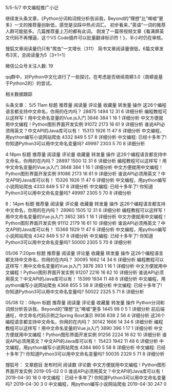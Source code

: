 5/5-5/7 中文编程推广小记

继续发头条文章，《Python分词和词频分析告诉我，Beyond的“理想”比”唏嘘“更多》一文的推荐量创新低，感觉是没踩中热点词汇。
初步看来，”英语“一词的推荐人群可能挺多。几篇推荐量上万的都有此词。
刚发了一篇带视频文章《看满屏英文代码不再懵逼，这个VS Code插件可以批量翻译标识符！》，半小时仍在审核。

搜狐文章阅读量仍只有“爬虫”一文增长（311）
简书文章阅读量很低，6篇文章发布3天，总阅读量为5（3+1+1）

微信公众号关注人数: 19

qq群中，对Python中文化进行了一些探讨。在考虑是否继续周蟒3.0（周蟒是基于Python2的）的尝试。

相关数据跟踪

头条文章：
5/5
11am
标题	推荐量	阅读量	评论量	收藏量	转发量	操作
这26个编程语言都支持中文命名，你用的在内吗？	28875 	1494	12	31	6	详细分析
编程教程可以这样写！用中文命名变量的Vue.js入门	3846 	384	1	16	1	详细分析
中文方便就用中文编程！Python图形界面开发实例	91072 	2173	16	61	9	详细分析
谁说API必须用英文？中文API的Java库可以有！	15313 	1926	11	47	6	详细分析
中文编程，用python编写小说网站爬虫	4332 	849	5	57	8	详细分析
中文编程: 已经十多年了! 你知道Python3可以用中文命名变量吗?	49997 	2303	5	70	8	详细分析


4:18pm
标题	推荐量	阅读量	评论量	收藏量	转发量	操作
这26个编程语言都支持中文命名，你用的在内吗？	28897 	1500	12	31	6	详细分析
编程教程可以这样写！用中文命名变量的Vue.js入门	3848 	384	1	16	1	详细分析
中文方便就用中文编程！Python图形界面开发实例	91086 	2173	16	61	9	详细分析
谁说API必须用英文？中文API的Java库可以有！	15326 	1926	11	47	6	详细分析
中文编程，用python编写小说网站爬虫	4333 	849	5	57	8	详细分析
中文编程: 已经十多年了! 你知道Python3可以用中文命名变量吗?	49997 	2305	5	70	8	详细分析

8：14pm
标题	推荐量	阅读量	评论量	收藏量	转发量	操作
这26个编程语言都支持中文命名，你用的在内吗？	28960 	1505	12	31	6	详细分析
编程教程可以这样写！用中文命名变量的Vue.js入门	3852 	385	1	16	1	详细分析
中文方便就用中文编程！Python图形界面开发实例	91112 	2179	16	61	10	详细分析
谁说API必须用英文？中文API的Java库可以有！	15368 	1929	11	47	6	详细分析
中文编程，用python编写小说网站爬虫	4342 	849	5	57	8	详细分析
中文编程: 已经十多年了! 你知道Python3可以用中文命名变量吗?	50000 	2305	5	70	8	详细分析


05/06 
7:20pm
标题	推荐量	阅读量	评论量	收藏量	转发量	操作
这26个编程语言都支持中文命名，你用的在内吗？	30095 	1662	14	34	6	详细分析
编程教程可以这样写！用中文命名变量的Vue.js入门	3876 	393	1	16	1	详细分析
中文方便就用中文编程！Python图形界面开发实例	91207 	2216	16	62	10	详细分析
谁说API必须用英文？中文API的Java库可以有！	15399 	1934	11	48	6	详细分析
中文编程，用python编写小说网站爬虫	4368 	855	5	58	8	详细分析
中文编程: 已经十多年了! 你知道Python3可以用中文命名变量吗?	50022 	2325	5	71	8	详细分析

05/08
12：08pm
标题	推荐量	阅读量	评论量	收藏量	转发量	操作
Python分词和词频分析告诉我，Beyond的“理想”比”唏嘘“更多	1445 	98	0	5	1	详细分析
前后端通吃，中文命名代码示例之Spring Boot演示	9936 	838	2	56	4	详细分析
这26个编程语言都支持中文命名，你用的在内吗？	30142 	1666	14	34	6	详细分析
编程教程可以这样写！用中文命名变量的Vue.js入门	3890 	396	1	17	1	详细分析
中文方便就用中文编程！Python图形界面开发实例	91256 	2224	16	62	10	详细分析
谁说API必须用英文？中文API的Java库可以有！	15423 	1942	11	48	6	详细分析
中文编程，用python编写小说网站爬虫	4384 	860	5	58	8	详细分析
中文编程: 已经十多年了! 你知道Python3可以用中文命名变量吗?	50035 	2329	5	71	8	详细分析

搜狐号：
文章题目 发布时间 阅读数 评论数
中文方便就用中文编程！Python图形界面开发实例 2019-05-02 0 0
谁说API必须用英文？中文API的Java库可以有！ 2019-04-30 18 0
中文编程：已经十多年了! 你知道Python3可以用中文命名变量吗? 2019-04-30 3 0
中文编程，用python编写小说网站爬虫 2019-04-30 247 0
